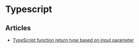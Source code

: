 # Typescript

## Articles

- [TypeScript function return type based on input parameter](https://stackoverflow.com/questions/54165536/typescript-function-return-type-based-on-input-parameter)
